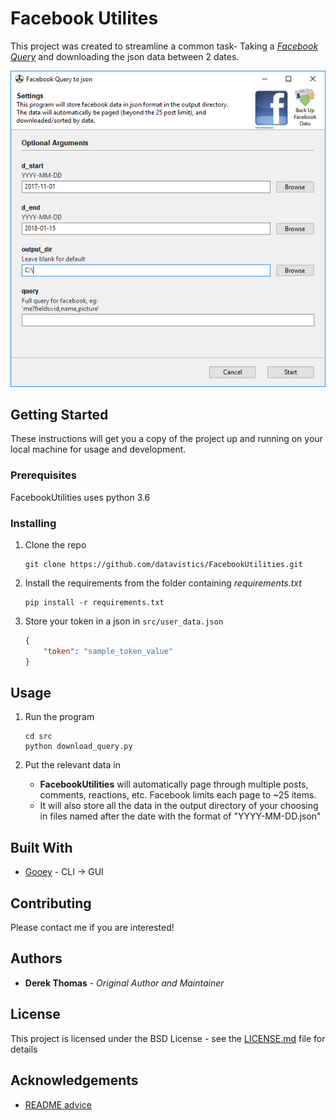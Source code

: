 # Facebook Utilites

This project was created to streamline a common task- Taking a *[Facebook Query](https://developers.facebook.com/docs/graph-api/)* 
and downloading the json data between 2 dates.

![Amazing Settings Screenshot](images/settings_screenshot.png)
## Getting Started

These instructions will get you a copy of the project up and running on your local machine for usage and development.

### Prerequisites

FacebookUtilities uses python 3.6

### Installing 

1. Clone the repo

    ```
    git clone https://github.com/datavistics/FacebookUtilities.git
    ```

2. Install the requirements from the folder containing *requirements.txt*
    ```
    pip install -r requirements.txt
    ```

3. Store your token in a json in `src/user_data.json`
    ```json
    {
        "token": "sample_token_value"
    }
    ```

## Usage

1. Run the program

    ```
    cd src
    python download_query.py
    ```

2. Put the relevant data in

    * **FacebookUtilities** will automatically page through multiple posts, comments, reactions, etc. 
    Facebook limits each page to ~25 items. 
    * It will also store all the data in the output directory of your choosing in files named 
    after the date with the format of "YYYY-MM-DD.json"

## Built With

* [Gooey](https://github.com/chriskiehl/Gooey) - CLI -> GUI

## Contributing

Please contact me if you are interested!

## Authors

* **Derek Thomas** - *Original Author and Maintainer*

## License

This project is licensed under the BSD License - see the [LICENSE.md](LICENSE.md) file for details

## Acknowledgements

* [README advice](https://gist.github.com/PurpleBooth/109311bb0361f32d87a2)
